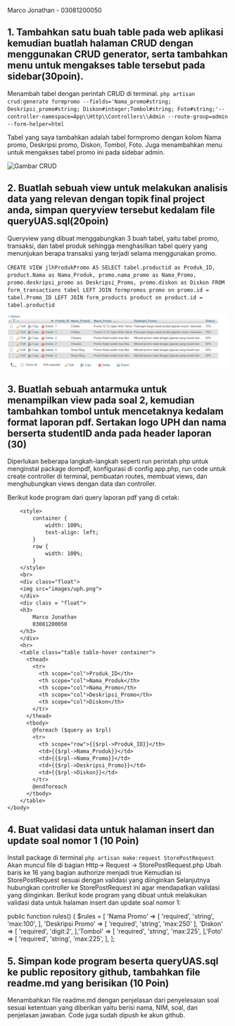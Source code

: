 Marco Jonathan - 03081200050

## 1. Tambahkan satu buah table pada web aplikasi kemudian buatlah halaman CRUD dengan menggunakan CRUD generator, serta tambahkan menu untuk mengakses table tersebut pada sidebar(30poin). 

Menambah tabel dengan perintah CRUD di terminal. 
`php artisan crud:generate formpromo --fields='Nama_promo#string; Deskripsi_promo#string; Diskon#integer;Tombol#string; Foto#string;'--controller-namespace=App\\Http\\Controllers\\Admin --route-group=admin --form-helper=html`

Tabel yang saya tambahkan adalah tabel formpromo dengan kolom Nama promo, Deskripsi promo, Diskon, Tombol, Foto. Juga menambahkan menu untuk mengakses tabel promo ini pada sidebar admin.

![Gambar CRUD](/public/images/crud1.png)

## 2. Buatlah sebuah view untuk melakukan analisis data yang relevan dengan topik final project anda, simpan queryview tersebut kedalam file queryUAS.sql(20poin)

Queryview yang dibuat menggabungkan 3 buah tabel, yaitu tabel promo, transaksi, dan tabel produk sehingga menghasilkan tabel query yang menunjukan berapa transaksi yang terjadi selama menggunakan promo.

`CREATE VIEW jlhProdukPromo AS SELECT tabel.productid as Produk_ID, product.Nama as Nama_Produk, promo.nama_promo as Nama_Promo, promo.deskripsi_promo as Deskripsi_Promo, promo.diskon as Diskon FROM form_transactions tabel LEFT JOIN formpromos promo on promo.id = tabel.Promo_ID LEFT JOIN form_products product on product.id = tabel.productid`

![Gambar View](/public/images/view.png)

## 3. Buatlah sebuah antarmuka untuk menampilkan view pada soal 2, kemudian tambahkan tombol untuk mencetaknya kedalam format laporan pdf. Sertakan logo UPH dan nama berserta studentID anda pada header laporan (30)

Diperlukan beberapa langkah-langkah seperti run perintah php untuk menginstal package dompdf, konfigurasi di config app.php, run code untuk create controller di terminal, pembuatan routes, membuat views, dan menghubungkan views dengan data dan controller.

Berikut kode program dari query laporan pdf yang di cetak:

<link rel="stylesheet" type="text/css" href="/css/style.css">
<link rel="stylesheet" type="text/css" href="{{ asset('/css/app.css') }}">
<script type="text/javascript" src="/js/app.js"></script>
<script type="text/javascript" src="{{ asset('/js/app.js') }}"></script>

<html>
    <head>
        <title>Query Soal No 2</title>
    </head>
    <body>
        
        <style>
            container {
                width: 100%;
                text-align: left;
            }
            row {
                width: 100%;
            }
        </style>
        <br>
        <div class="float">
        <img src="images/uph.png">
        </div>
        <div class = "float">
        <h3>
            Marco Jonathan
            03081200050
        </h3>
        </div>
        <hr>
        <table class="table table-hover container">
          <thead>
            <tr>
              <th scope="col">Produk_ID</th>
              <th scope="col">Nama_Produk</th>
              <th scope="col">Nama_Promo</th>
              <th scope="col">Deskripsi_Promo</th>
              <th scope="col">Diskon</th>
            </tr>
          </thead>
          <tbody>
            @foreach ($query as $rpl)
            <tr>
              <th scope="row">{{$rpl->Produk_ID}}</th>
              <td>{{$rpl->Nama_Produk}}</td>
              <td>{{$rpl->Nama_Promo}}</td>
              <td>{{$rpl->Deskripsi_Promo}}</td>
              <td>{{$rpl->Diskon}}</td>
            </tr>
            @endforeach
          </tbody>
        </table>
    </body>
</html>

## 4. Buat validasi data untuk halaman insert dan update soal nomor 1 (10 Poin)

Install package di terminal `php artisan make:request StorePostRequest`
Akan muncul file di bagian Http-> Request -> StorePostRequest.php
Ubah baris ke 16 yang bagian authorize menjadi true
Kemudian isi StorePostRequest sesuai dengan validasi yang diinginkan
Selanjutnya hubungkan controller ke StorePostRequest ini agar mendapatkan validasi yang diinginkan. Berikut kode program yang dibuat untuk melakukan validasi data untuk halaman insert dan update soal nomor 1:

public function rules()
    {
        $rules = [
            'Nama Promo' => [
                'required',
                'string',
                'max:100',
            ],
            'Deskripsi Promo' => [
                'required',
                'string',
                'max:250'
            ],
            'Diskon' => [
                'required',
                'digit:2',
            ],'Tombol' => [
                'required',
                'string',
                'max:225',
            ],'Foto' => [
                'required',
                'string',
                'max:225',
            ],
        ];


## 5. Simpan kode program beserta queryUAS.sql ke public repository github, tambahkan file readme.md yang berisikan (10 Poin)

Menambahkan file readme.md dengan penjelasan dari penyelesaian soal sesuai ketentuan yang diberikan yaitu berisi nama, NIM, soal, dan penjelasan jawaban. 
Code juga sudah dipush ke akun github.
